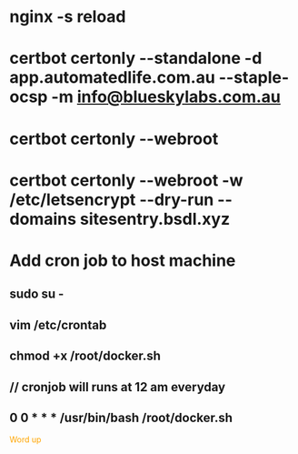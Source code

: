 # nginx -s reload

# certbot certonly --standalone -d app.automatedlife.com.au --staple-ocsp -m info@blueskylabs.com.au

# certbot certonly --webroot 

# certbot certonly --webroot -w /etc/letsencrypt --dry-run --domains sitesentry.bsdl.xyz

# Add cron job to host machine
## sudo su -
## vim /etc/crontab
## chmod +x /root/docker.sh

## // cronjob will runs at 12 am everyday
## 0 0 * * * /usr/bin/bash /root/docker.sh

<span style="color:orange;">Word up</span>
